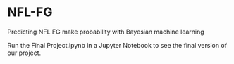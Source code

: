 # NFL-FG
Predicting NFL FG make probability with Bayesian machine learning

Run the Final Project.ipynb in a Jupyter Notebook to see the final version of our project.
